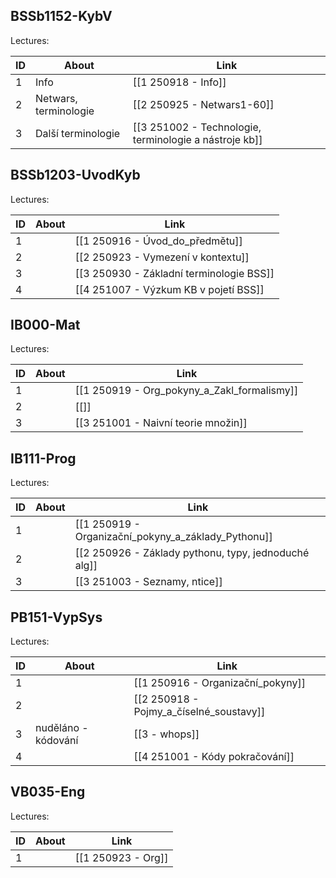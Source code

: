 ## BSSb1152-KybV
Lectures:

| ID  | About                 | Link                                                   |
| --- | --------------------- | ------------------------------------------------------ |
| 1   | Info                  | [[1 250918 - Info]]                                    |
| 2   | Netwars, terminologie | [[2 250925 - Netwars1-60]]                             |
| 3   | Další terminologie    | [[3 251002 - Technologie, terminologie a nástroje kb]] |
## BSSb1203-UvodKyb
Lectures:

| ID  | About | Link                                     |
| --- | ----- | ---------------------------------------- |
| 1   |       | [[1 250916 - Úvod_do_předmětu]]          |
| 2   |       | [[2 250923 - Vymezení v kontextu]]       |
| 3   |       | [[3 250930 - Základní terminologie BSS]] |
| 4   |       | [[4 251007 - Výzkum KB v pojetí BSS]]    |
## IB000-Mat
Lectures:

| ID  | About | Link                                        |
| --- | ----- | ------------------------------------------- |
| 1   |       | [[1 250919 - Org_pokyny_a_Zakl_formalismy]] |
| 2   |       | [[]]                                        |
| 3   |       | [[3 251001 - Naivní teorie množin]]         |
## IB111-Prog
Lectures:

| ID  | About | Link                                                 |
| --- | ----- | ---------------------------------------------------- |
| 1   |       | [[1 250919 - Organizační_pokyny_a_základy_Pythonu]]  |
| 2   |       | [[2 250926 - Základy pythonu, typy, jednoduché alg]] |
| 3   |       | [[3 251003 - Seznamy, ntice]]                        |
## PB151-VypSys
Lectures:

| ID  | About               | Link                                    |
| --- | ------------------- | --------------------------------------- |
| 1   |                     | [[1 250916 - Organizační_pokyny]]       |
| 2   |                     | [[2 250918 - Pojmy_a_číselné_soustavy]] |
| 3   | nuděláno - kódování | [[3 - whops]]                           |
| 4   |                     | [[4 251001 - Kódy pokračování]]         |
## VB035-Eng
Lectures:

| ID  | About | Link               |
| --- | ----- | ------------------ |
| 1   |       | [[1 250923 - Org]] |
